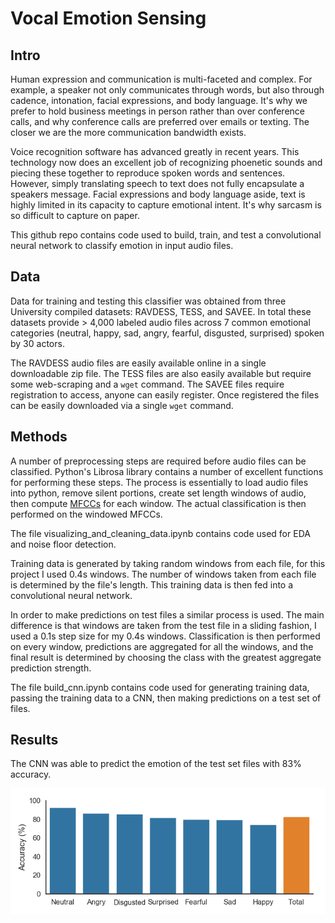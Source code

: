 # Vocal Emotion Sensing

## Intro  
  
Human expression and communication is multi-faceted and complex. For example, a speaker
not only communicates through words, but also through cadence, intonation, facial
expressions, and body language. It's why we prefer to hold business meetings in person
rather than over conference calls, and why conference calls are preferred over emails or texting.
The closer we are the more communication bandwidth exists.

Voice recognition software has advanced greatly in recent years. This technology 
now does an excellent job of recognizing phoenetic sounds and piecing these together 
to reproduce spoken words and sentences. However, simply translating speech to text does not
fully encapsulate a speakers message. Facial expressions and body language aside, text 
is highly limited in its capacity to capture emotional intent. It's why sarcasm is so
difficult to capture on paper.  
  
This github repo contains code used to build, train, and test a convolutional neural network to
classify emotion in input audio files.  
  
## Data
  
Data for training and testing this classifier was obtained from three University compiled
datasets: RAVDESS, TESS, and SAVEE. In total these datasets provide > 4,000 labeled audio files
across 7 common emotional categories (neutral, happy, sad, angry, fearful, disgusted, surprised)
spoken by 30 actors. 
  
The RAVDESS audio files are easily available online in a single downloadable zip file.
The TESS files are also easily available but require some web-scraping and a `wget`
command. The SAVEE files require registration to access, anyone can easily register. 
Once registered the files can be easily downloaded via a single `wget` command.  

## Methods  
  
A number of preprocessing steps are required before audio files can be classified. Python's
Librosa library contains a number of excellent functions for performing these steps. The process
is essentially to load audio files into python, remove silent portions, create set length windows
of audio, then compute [MFCCs](https://en.wikipedia.org/wiki/Mel-frequency_cepstrum) for each window.
The actual classification is then performed on the windowed MFCCs.  
  
The file visualizing_and_cleaning_data.ipynb contains code used for EDA and noise floor detection.
  
Training data is generated by taking random windows from each file, for this project I used 0.4s windows.
The number of windows taken from each file is determined by the file's length. This training data is then
fed into a convolutional neural network.  
  
In order to make predictions on test files a similar process is used. The main difference is that
windows are taken from the test file in a sliding fashion, I used a 0.1s step size for my 0.4s windows.
Classification is then performed on every window, predictions are aggregated for all the windows,
and the final result is determined by choosing the class with the greatest aggregate prediction
strength.  
  
The file build_cnn.ipynb contains code used for generating training data, passing the training
data to a CNN, then making predictions on a test set of files.
  
## Results
  
The CNN was able to predict the emotion of the test set files with 83% accuracy. 
  
![Model Accuracy](model_accuracy.png)
